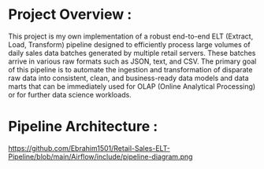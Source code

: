 # Project Overview : 
This project is my own implementation of a robust end-to-end ELT (Extract, Load, Transform) pipeline designed to efficiently process large volumes of daily sales data batches generated by multiple retail servers. These batches arrive in various raw formats such as JSON, text, and CSV. The primary goal of this pipeline is to automate the ingestion and transformation of disparate raw data into consistent, clean, and business-ready data models and data marts that can be immediately used for OLAP (Online Analytical Processing) or for further data science workloads.

# Pipeline Architecture : 

https://github.com/Ebrahim1501/Retail-Sales-ELT-Pipeline/blob/main/Airflow/include/pipeline-diagram.png
